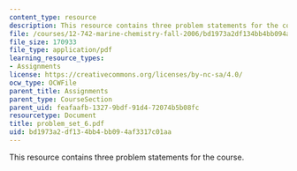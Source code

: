 ```yaml
---
content_type: resource
description: This resource contains three problem statements for the course.
file: /courses/12-742-marine-chemistry-fall-2006/bd1973a2df134bb4bb094af3317c01aa_problem_set_6.pdf
file_size: 170933
file_type: application/pdf
learning_resource_types:
- Assignments
license: https://creativecommons.org/licenses/by-nc-sa/4.0/
ocw_type: OCWFile
parent_title: Assignments
parent_type: CourseSection
parent_uid: feafaafb-1327-9bdf-91d4-72074b5b08fc
resourcetype: Document
title: problem_set_6.pdf
uid: bd1973a2-df13-4bb4-bb09-4af3317c01aa
---
```

This resource contains three problem statements for the course.